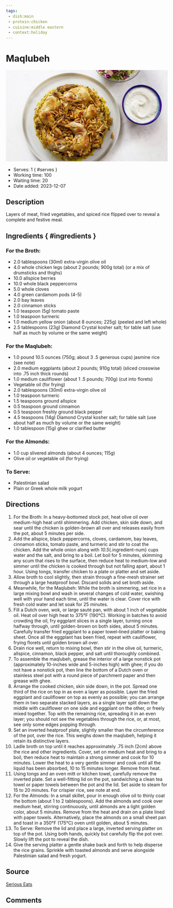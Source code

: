 ```yaml
---
tags:
 - dish:main
 - protein:chicken
 - cuisine:middle eastern
 - context:holiday
---
```


# Maqlubeh

![Recipe picture](../images/maqlubeh-0.jpg)

- Serves: 1
{ #serves }
- Working time: 100
- Waiting time: 20
- Date added: 2023-12-07

## Description

Layers of meat, fried vegetables, and spiced rice flipped over to reveal a complete and festive meal.

## Ingredients { #ingredients }

### For the Broth: 
- 2.0 tablespoons (30ml) extra-virgin olive oil 
- 4.0 whole chicken legs (about 2 pounds; 900g total) (or a mix of drumsticks and thighs)
- 10.0 allspice berries 
- 10.0 whole black peppercorns 
- 5.0 whole cloves 
- 4.0 green cardamom pods (4-5)
- 2.0 bay leaves 
- 2.0 cinnamon sticks 
- 1.0 teaspoon (5g) tomato paste 
- 1.0 teaspoon turmeric 
- 1.0 medium yellow onion (about 8 ounces; 225g) (peeled and left whole)
- 2.5 tablespoons (23g) Diamond Crystal kosher salt; for table salt (use half as much by volume or the same weight)
### For the Maqlubeh: 
- 1.0 pound 10.5 ounces (750g; about 3 .5 generous cups) jasmine rice (see note)
- 2.0 medium eggplants (about 2 pounds; 910g total) (sliced crosswise into .75 inch thick rounds)
- 1.0 medium cauliflower (about 1 .5 pounds; 700g) (cut into florets)
- Vegetable oil (for frying)
- 2.0 tablespoons (30ml) extra-virgin olive oil 
- 1.0 teaspoon turmeric 
- 1.5 teaspoons ground allspice 
- 0.5 teaspoon ground cinnamon 
- 0.5 teaspoon freshly ground black pepper 
- 4.5 teaspoons ​​(14g) Diamond Crystal kosher salt; for table salt (use about half as much by volume or the same weight)
- 1.0 tablespoon (15g) ghee or clarified butter 
### For the Almonds: 
- 1.0 cup slivered almonds (about 4 ounces; 115g)
- Olive oil or vegetable oil (for frying)
### To Serve: 
- Palestinian salad 
- Plain or Greek whole milk yogurt 

## Directions

1. For the Broth: In a heavy-bottomed stock pot, heat olive oil over medium-high heat until shimmering. Add chicken, skin side down, and sear until the chicken is golden-brown all over and releases easily from the pot, about 5 minutes per side.
2. Add the allspice, black peppercorns, cloves, cardamom, bay leaves, cinnamon sticks, tomato paste, and turmeric and stir to coat the chicken. Add the whole onion along with *10.5*{.ingredient-num} cups water and the salt, and bring to a boil. Let boil for 5 minutes, skimming any scum that rises to the surface, then reduce heat to medium-low and simmer until the chicken is cooked through but not falling apart, about 1 hour. Using tongs, transfer chicken to a plate or platter and set aside.
3. Allow broth to cool slightly, then strain through a fine-mesh strainer set through a large heatproof bowl. Discard solids and set broth aside.
4. Meanwhile, for the Maqlubeh: While the broth is simmering, set rice in a large mixing bowl and wash in several changes of cold water, swishing well with your hand each time, until the water is clear. Cover rice with fresh cold water and let soak for 25 minutes.
5. Fill a Dutch oven, wok, or large sauté pan, with about 1 inch of vegetable oil. Heat oil over high heat to 375°F (190°C). Working in batches to avoid crowding the oil, fry eggplant slices in a single layer, turning once halfway through, until golden-brown on both sides, about 5 minutes. Carefully transfer fried eggplant to a paper towel–lined platter or baking sheet. Once all the eggplant has been fried, repeat with cauliflower, frying florets until golden brown all over.
6. Drain rice well, return to mixing bowl, then stir in the olive oil, turmeric, allspice, cinnamon, black pepper, and salt until thoroughly combined.
7. To assemble the maqlubeh, grease the interior of a large nonstick pot (approximately 10-inches wide and 5-inches high) with ghee; if you do not have a nonstick pot, then line the bottom of a Dutch oven or stainless steel pot with a round piece of parchment paper and then grease with ghee.
8. Arrange the cooked chicken, skin side down, in the pot. Spread one third of the rice on top in as even a layer as possible. Layer the fried eggplant and cauliflower on top as evenly as possible; you can arrange them in two separate stacked layers, as a single layer split down the middle with cauliflower on one side and eggplant on the other, or freely mixed together. Top with the remaining rice, spreading it in an even layer; you should not see the vegetables through the rice, or, at most, see only some edges popping through.
9. Set an inverted heatproof plate, slightly smaller than the circumference of the pot, over the rice. This weighs down the maqlubeh, helping it retain its distinctive layers.
10. Ladle broth on top until it reaches approximately .75 inch (2cm) above the rice and other ingredients. Cover, set on medium heat and bring to a boil, then reduce heat to maintain a strong simmer and cook for 10 minutes. Lower the heat to a very gentle simmer and cook until all the liquid has been absorbed, 10 to 15 minutes longer. Remove from heat.
11. Using tongs and an oven mitt or kitchen towel, carefully remove the inverted plate. Set a well-fitting lid on the pot, sandwiching a clean tea towel or paper towels between the pot and the lid. Set aside to steam for 15 to 20 minutes. For crispier rice, see note at end.
12. For the Almonds: In a small skillet, pour in enough olive oil to thinly coat the bottom (about 1 to 2 tablespoons). Add the almonds and cook over medium heat, stirring continuously, until almonds are a light golden color, about 5 minutes. Remove from the heat and drain on a plate lined with paper towels. Alternatively, place the almonds on a small sheet pan and toast in a 350°F (175°C) oven until golden, about 5 minutes.
13. To Serve: Remove the lid and place a large, inverted serving platter on top of the pot. Using both hands, quickly but carefully flip the pot over. Slowly lift the pot to reveal the dish.
14. Give the serving platter a gentle shake back and forth to help disperse the rice grains. Sprinkle with toasted almonds and serve alongside Palestinian salad and fresh yogurt.

## Source

[Serious Eats](https://www.seriouseats.com/maqlubeh-recipe-5704126)

## Comments

